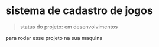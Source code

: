 <h1> sistema de cadastro de jogos</h1>

>status do projeto: em desenvolvimentos

para rodar esse projeto na sua maquina 
